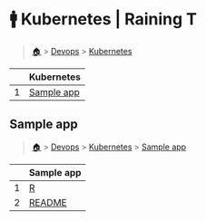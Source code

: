 # 🚹 Kubernetes  | Raining T

> [🏠](/) > [Devops](/devops) > [Kubernetes](/devops/Kubernetes)

<table><thead><tr><th></th><th>Kubernetes</th></tr></thead><tbody><tr><td>1</td><td><a href="/devops/Kubernetes/sample-app">Sample app</a></td></tr></tbody></table>

## Sample app

> [🏠](/) > [Devops](/devops) > [Kubernetes](/devops/Kubernetes) > [Sample app](/devops/Kubernetes/sample-app)

<table><thead><tr><th></th><th>Sample app</th></tr></thead><tbody><tr><td>1</td><td><a href="/devops/Kubernetes/sample-app/R">R</a></td></tr><tr><td>2</td><td><a href="/devops/Kubernetes/sample-app/README">README</a></td></tr></tbody></table>

